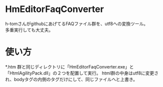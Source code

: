 # HmEditorFaqConverter

h-tomさんがgithubにあげてるFAQファイル群を、utf8への変換ツール。  
多重実行しても大丈夫。

# 使い方

*.htm 群と同じディレクトリに「HmEditorFaqConverter.exe」と「HtmlAgilityPack.dll」の２つを配置して実行。
html群の中身はutf8に変更され、bodyタグの内側のタグだけにして、同じファイルへと上書き。
